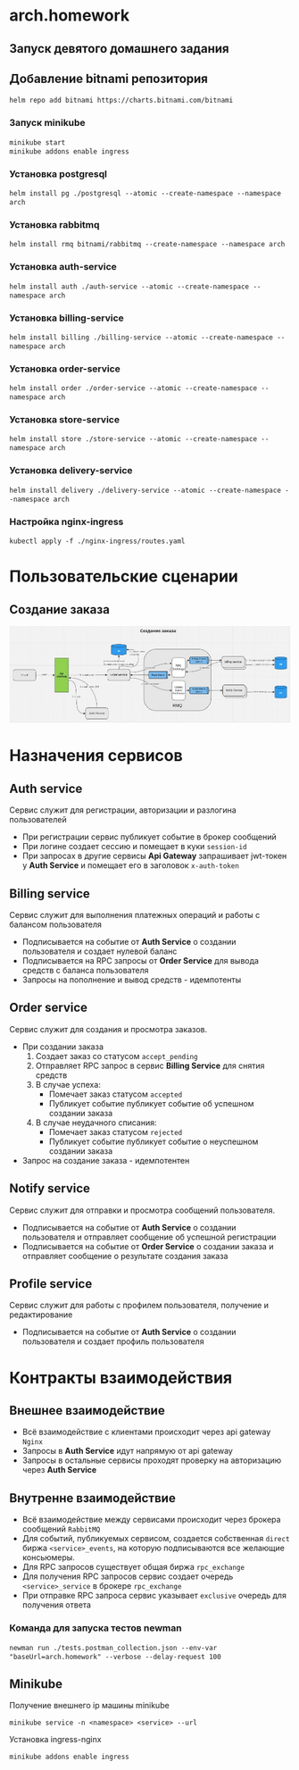 # arch.homework

## Запуск девятого домашнего задания

## Добавление bitnami репозитория

```
helm repo add bitnami https://charts.bitnami.com/bitnami
```

### Запуск minikube

```
minikube start
minikube addons enable ingress
```

### Установка postgresql

```
helm install pg ./postgresql --atomic --create-namespace --namespace arch
```

### Установка rabbitmq

```
helm install rmq bitnami/rabbitmq --create-namespace --namespace arch
```


### Установка auth-service

```
helm install auth ./auth-service --atomic --create-namespace --namespace arch
```

### Установка billing-service

```
helm install billing ./billing-service --atomic --create-namespace --namespace arch
```

### Установка order-service

```
helm install order ./order-service --atomic --create-namespace --namespace arch
```

### Установка store-service

```
helm install store ./store-service --atomic --create-namespace --namespace arch
```

### Установка delivery-service

```
helm install delivery ./delivery-service --atomic --create-namespace --namespace arch
```

### Настройка nginx-ingress

```
kubectl apply -f ./nginx-ingress/routes.yaml
```

# Пользовательские сценарии
## Создание заказа
![Создание заказа](create-order.jpg "Схема создания заказа")

# Назначения сервисов

## Auth service

Сервис служит для регистрации, авторизации и разлогина пользователей

- При регистрации сервис публикует событие в брокер сообщений
- При логине создает сессию и помещает в куки `session-id`
- При запросах в другие сервисы **Api Gateway** запрашивает jwt-токен у **Auth Service** и помещает его в заголовок `x-auth-token`

## Billing service

Сервис служит для выполнения платежных операций и работы с балансом пользователя

- Подписывается на событие от **Auth Service** о создании пользователя и создает нулевой баланс
- Подписывается на RPC запросы от **Order Service** для вывода средств с баланса пользователя
- Запросы на пополнение и вывод средств - идемпотенты

## Order service

Сервис служит для создания и просмотра заказов.

- При создании заказа
    1. Создает заказ со статусом `accept_pending`
    2. Отправляет RPC запрос в сервис **Billing Service** для снятия средств
    3. В случае успеха:
        - Помечает заказ статусом `accepted`
        - Публикует событие публикует событие об успешном создании заказа
    4. В случае неудачного списания:
        - Помечает заказ статусом `rejected`
        - Публикует событие публикует событие о неуспешном создании заказа
- Запрос на создание заказа - идемпотентен


## Notify service

Сервис служит для отправки и просмотра сообщений пользователя.

- Подписывается на событие от **Auth Service** о создании пользователя и отправляет сообщение об успешной регистрации
- Подписывается на событие от **Order Service** о создании заказа и отправляет сообщение о результате создания заказа


## Profile service

Сервис служит для работы с профилем пользователя, получение и редактирование

- Подписывается на событие от **Auth Service** о создании пользователя и создает профиль пользователя

# Контракты взаимодействия

## Внешнее взаимодействие

- Всё взаимодействие с клиентами происходит через api gateway `Nginx`
- Запросы в **Auth Service** идут напрямую от api gateway
- Запросы в остальные сервисы проходят проверку на авторизацию через **Auth Service**

## Внутренне взаимодействие

- Всё взаимодействие между сервисами происходит через брокера сообщений `RabbitMQ`
- Для событий, публикуемых сервисом, создается собственная `direct` биржа `<service>_events`, на которую подписываются все желающие консьюмеры.
- Для RPC запросов существует общая биржа `rpc_exchange`
- Для получения RPC запросов сервис создает очередь `<service>_service` в брокере `rpc_exchange`
- При отправке RPC запроса сервис указывает `exclusive` очередь для получения ответа


### Команда для запуска тестов newman

```
newman run ./tests.postman_collection.json --env-var "baseUrl=arch.homework" --verbose --delay-request 100
```


## Minikube

Получение внешнего ip машины minikube
```
minikube service -n <namespace> <service> --url
```

Установка ingress-nginx
```
minikube addons enable ingress
```
